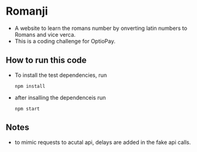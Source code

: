 # Romanji

- A website to learn the romans number by onverting latin numbers to Romans and vice verca.
- This is a coding challenge for OptioPay.

## How to run this code

- To install the test dependencies, run

  `npm install`

- after insalling the dependenceis run

  `npm start`

## Notes

- to mimic requests to acutal api, delays are added in the fake api calls.
